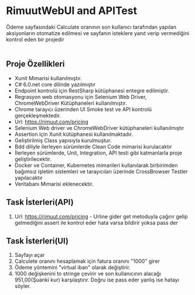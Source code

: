 # RimuutWebUI and APITest
Ödeme sayfasındaki Calculate oranının son kullanıcı tarafından yapılan aksiyonların otomatize edilmesi ve sayfanın isteklere yanıt verip vermediğini kontrol eden bir projedir  <br /><br />

## Proje Özellikleri
* Xunit Mimarisi kullanılmıştır.
* C# 6.0.net core dilinde yazılmıştır
* Endpoint kontrolü için RestSharp kütüphanesi entegre edilmiştir.
* Regrasyon web otomasyonu için Selenium Web Driver, ChromeWebDriver Kütüphaneleri kullanılmıştır.
* Chrome tarayıcı üzerinden UI Smoke test ve API kontrolü gerçekleşmektedir.
* Url: https://rimuut.com/pricing
* Selenium Web driver ve ChromeWebDriver kütüphaneleri kullanılmıştır
* Assertion için Xunit kütüphanesi kullanılmaktadır.
* Geliştirilmiş Class yapısıyla kurulmuştur.
* Bdd diliyle ilerleyen sürümlerde Clean Code mimarisi kurulacaktır
* İlerleyen sürümlerde, Unit, Integration, API testi gibi katmanlarla proje geliştirilecektir.
* Docker ve Container, Kubernetes mimarileri kullanılarak birbirimden bağımsız işletim sistemleri ve tarayıcıları üzerinde CrossBrowser Testler yapılacaktır
* Veritabanı Mimarisi eklenecektir.

## Task İsterleri(API)
1. Url: https://rimuut.com/pricing - Urline gider get metoduyla çağırır gelip gelmediğini assert ile kontrol eder hata varsa bildirir yoksa pass der

## Task İsterleri(UI)
1. Sayfayı açar
2. Calculete oranını hesaplamak için fatura oranını "1000" girer
3. Ödeme yöntemini "virtual iban" olarak değiştirir.
4. 1000 değişkenini to stringe çevirir ve son kullanıcının alacağı 951,00(Şuanki kur) karşılaştırır. Doğru ise pass eder yanlış ise hatayı söyler.
